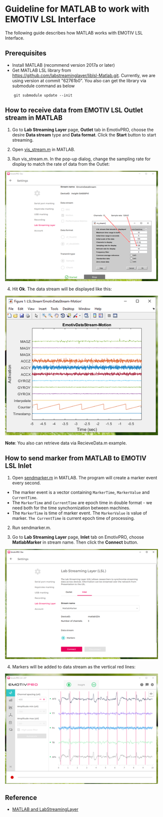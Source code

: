 # Guideline for MATLAB to work with EMOTIV LSL Interface

The following guide describes how MATLAB works with EMOTIV LSL Interface.

## Prerequisites
* Install MATLAB (recommend version 2017a or later)
* Get MATLAB LSL library from https://github.com/labstreaminglayer/liblsl-Matlab.git. Currently, we are using version at commit "62761b0". You also can get the library via submodule command as below
```
    git submodule update --init
```

## How to receive data from EMOTIV LSL Outlet stream in MATLAB

1. Go to **Lab Streaming Layer** page, **Outlet** tab in EmotivPRO, choose the desire **Data stream** type and **Data format**.
Click the **Start** button to start streaming.

2. Open [vis_stream.m](./vis_stream.m) in MATLAB.

3. Run vis_stream.m. In the pop-up dialog, change the sampling rate for display to match the rate of data from the Outlet:
<p align="center">
  <img src="https://github.com/Emotiv/labstreaminglayer/blob/emotiv-lsl/docs/images/matlab-vistream-config.png">
</p>

4. Hit **Ok**. The data stream will be displayed like this:
<p align="center">
  <img src="https://github.com/Emotiv/labstreaminglayer/blob/emotiv-lsl/docs/images/matlab-vistream-result.png">
</p>

**Note**: You also can retrieve data via RecieveData.m example.

## How to send marker from MATLAB to EMOTIV LSL Inlet

1. Open [sendmarker.m](./sendmarker.m) in MATLAB. The program will create a marker event every second.
  * The marker event is a vector containing `MarkerTime`, `MarkerValue` and `CurrentTime`.
  * The `MarkerTime` and `CurrentTime` are epoch time in double format - we need both for the time synchornization between machines.
  * The `MarkerTime` is time of marker event. The `MarkerValue` is value of marker. `The CurrentTime` is current epoch time of processing. 

2. Run sendmarker.m.

3. Go to **Lab Streaming Layer** page, **Inlet** tab on EmotivPRO, choose **MatlabMarker** in stream name. Then click the **Connect** button.
<p align="center">
  <img src="https://github.com/Emotiv/labstreaminglayer/blob/emotiv-lsl/docs/images/matlab-inlet-config.png">
</p>

4. Markers will be added to data stream as the vertical red lines:
<p align="center">
  <img src="https://github.com/Emotiv/labstreaminglayer/blob/emotiv-lsl/docs/images/marker-added.png">
</p>

## Reference

* [MATLAB and LabStreamingLayer](https://github.com/labstreaminglayer/liblsl-Matlab/)

